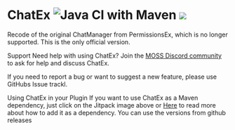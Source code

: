 ChatEx ![Java CI with Maven](https://github.com/TheJeterLP/ChatEx/workflows/Java%20CI%20with%20Maven/badge.svg) [![](https://jitpack.io/v/TheJeterLP/ChatEx.svg)](https://jitpack.io/#TheJeterLP/ChatEx)
================================
Recode of the original ChatManager from PermissionsEx, which is no longer supported.
This is the only official version. 

Support
Need help with using ChatEx? Join the [MOSS Discord community](https://discord.gg/casfFyh) to ask for help and discuss ChatEx.

If you need to report a bug or want to suggest a new feature, please use GitHubs Issue trackl.

Using ChatEx in your Plugin
If you want to use ChatEx as a Maven dependency, just click on the Jitpack image above or [Here](https://jitpack.io/#TheJeterLP/ChatEx) to read more about how to add it as a dependency. You can use the versions from github releases
